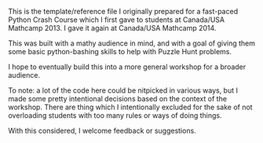 This is the template/reference file I originally prepared for a fast-paced
Python Crash Course which I first gave to students at Canada/USA Mathcamp 2013. I gave it again at Canada/USA Mathcamp 2014.

This was built with a mathy audience in mind, and with a goal of giving
them some basic python-bashing skills to help with Puzzle Hunt problems.

I hope to eventually build this into a more general workshop for a broader audience.

To note: a lot of the code here could be nitpicked in various ways, but I made some pretty intentional decisions based on the context of the workshop. There are thing which I intentionally excluded for the sake of not overloading students with too many rules or ways of doing things.

With this considered, I welcome feedback or suggestions.
